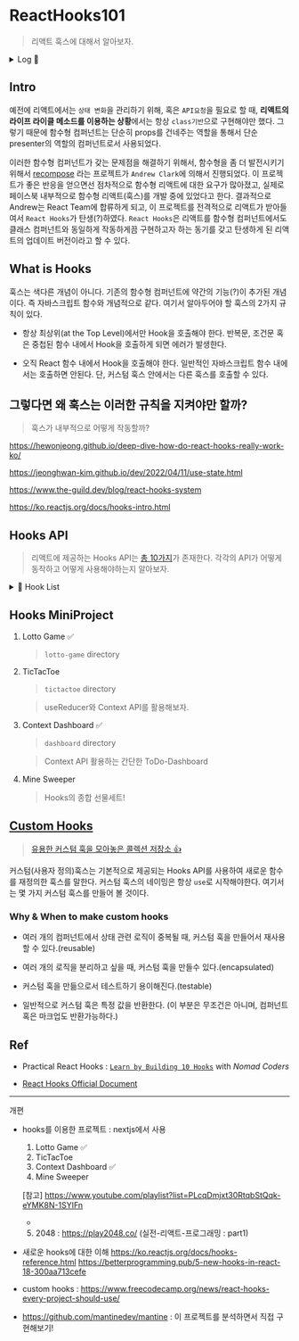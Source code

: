 # ReactHooks101

> 리액트 훅스에 대해서 알아보자.

<details>
<summary>Log 📖 </summary>
- 21.12 Restart and Reset all

- 22.01.03 Finish MiniProject03

- 23.02.01 리액트훅스101 페이지화!

- [Archive]()

</details>

## Intro

예전에 리액트에서는 `상태 변화`을 관리하기 위해, 혹은 `API요청`을 필요로 할 때, **리액트의 라이프 라이클 메소드를 이용하는 상황**에서는 항상 `class기반`으로 구현해야만 했다. 그렇기 때문에 함수형 컴퍼넌트는 단순히 props를 건네주는 역할을 통해서 단순 presenter의 역할의 컴퍼넌트로서 사용되었다.

이러한 함수형 컴퍼넌트가 갖는 문제점을 해결하기 위해서, 함수형을 좀 더 발전시키기 위해서 [recompose](https://github.com/acdlite/recompose) 라는 프로젝트가 `Andrew Clark`에 의해서 진행되었다. 이 프로젝트가 좋은 반응을 얻으면선 점차적으로 함수형 리액트에 대한 요구가 많아졌고, 실제로 페이스북 내부적으로 함수형 리액트(훅스)를 개발 중에 있었다고 한다. 결과적으로 Andrew는 React Team에 합류하게 되고, 이 프로젝트를 전격적으로 리액트가 받아들여서 `React Hooks`가 탄생(?)하였다. `React Hooks`은 리액트를 함수형 컴퍼넌트에서도 클래스 컴퍼넌트와 동일하게 작동하게끔 구현하고자 하는 동기를 갖고 탄생하게 된 리액트의 업데이트 버전이라고 할 수 있다.

## What is Hooks

훅스는 색다른 개념이 아니다. 기존의 함수형 컴퍼넌트에 약간의 기능(?)이 추가된 개념이다. 즉 자바스크립트 함수와 개념적으로 같다. 여기서 알아두어야 할 훅스의 2가지 규칙이 있다.

- 항상 최상위(at the Top Level)에서만 Hook을 호출해야 한다. 반복문, 조건문 혹은 중첩된 함수 내에서 Hook을 호출하게 되면 에러가 발생한다.

- 오직 React 함수 내에서 Hook을 호출해야 한다. 일반적인 자바스크립트 함수 내에서는 호출하면 안된다. 단, 커스텀 훅스 안에서는 다른 훅스를 호출할 수 있다.

## 그렇다면 왜 훅스는 이러한 규칙을 지켜야만 할까?

> 훅스가 내부적으로 어떻게 작동할까?

https://hewonjeong.github.io/deep-dive-how-do-react-hooks-really-work-ko/

https://jeonghwan-kim.github.io/dev/2022/04/11/use-state.html

https://www.the-guild.dev/blog/react-hooks-system

https://ko.reactjs.org/docs/hooks-intro.html

## Hooks API

> 리액트에 제공하는 Hooks API는 [총 10가지](https://ko.reactjs.org/docs/hooks-reference.html)가 존재한다. 각각의 API가 어떻게 동작하고 어떻게 사용해야하는지 알아보자.

<details>
<summary>📌 Hook List </summary>

- [useState ](./docs/hooks_api.md#usestate)

- [useEffect ](./docs/hooks_api.md#useeffect)

- [useContext ](./docs/hooks_api.md/#usecontext)

- useReducer

- useCallback

- useMemo

- [useRef](./docs/hooks_api.md#useref)

- useImperativeHandle

- useLayoutEffect

- useDebugValue

</details>

## Hooks MiniProject

1. Lotto Game ✅

   > `lotto-game` directory

2. TicTacToe

   > `tictactoe` directory

   > useReducer와 Context API를 활용해보자.

3. Context Dashboard ✅

   > `dashboard` directory

   > Context API 활용하는 간단한 ToDo-Dashboard

4. Mine Sweeper

   > Hooks의 종합 선물세트!

## [Custom Hooks](./docs/custom_hooks.md)

> [유용한 커스텀 훅을 모아놓은 콜렉션 저장소 👍](https://github.com/streamich/react-use)

커스텀(사용자 정의)훅스는 기본적으로 제공되는 Hooks API를 사용하여 새로운 함수를 재정의한 훅스를 말한다. 커스텀 훅스의 네이밍은 항상 `use`로 시작해야한다. 여기서는 몇 가지 커스텀 훅스를 만들어 볼 것이다.

### Why & When to make custom hooks

- 여러 개의 컴퍼넌트에서 상태 관련 로직이 중복될 때, 커스텀 훅을 만들어서 재사용할 수 있다.(reusable)

- 여러 개의 로직을 분리하고 싶을 때, 커스텀 훅을 만들수 있다.(encapsulated)

- 커스텀 훅을 만듦으로서 테스트하기 용이해진다.(testable)

- 일반적으로 커스텀 훅은 특정 값을 반환한다. (이 부분은 무조건은 아니며, 컴퍼넌트 혹은 마크업도 반환가능하다.)

## Ref

- Practical React Hooks : [`Learn by Building 10 Hooks`](https://nomadcoders.co/react-hooks-introduction) with _Nomad Coders_

- [React Hooks Official Document](https://ko.reactjs.org/docs/hooks-intro.html)

---

개편

- hooks를 이용한 프로젝트 : nextjs에서 사용

  1.  Lotto Game ✅
  2.  TicTacToe
  3.  Context Dashboard ✅
  4.  Mine Sweeper

  [참고] https://www.youtube.com/playlist?list=PLcqDmjxt30RtqbStQqk-eYMK8N-1SYIFn

  -

  5.  2048 : https://play2048.co/ (실전-리액트-프로그래밍 : part1)

- 새로운 hooks에 대한 이해
  https://ko.reactjs.org/docs/hooks-reference.html
  https://betterprogramming.pub/5-new-hooks-in-react-18-300aa713cefe

- custom hooks : https://www.freecodecamp.org/news/react-hooks-every-project-should-use/

- https://github.com/mantinedev/mantine : 이 프로젝트를 분석하면서 직접 구현해보기!
